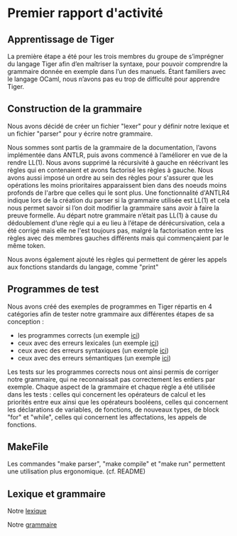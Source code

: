 # Premier rapport d'activité
## Apprentissage de Tiger
La première étape a été pour les trois membres du groupe de s’imprégner du langage Tiger afin d’en maîtriser la syntaxe, pour pouvoir comprendre la grammaire donnée en exemple dans l’un des manuels. Étant familiers avec le langage OCaml, nous n’avons pas eu trop de difficulté pour apprendre Tiger.

## Construction de la grammaire
Nous avons décidé de créer un fichier "lexer" pour y définir notre lexique et un fichier "parser" pour y écrire notre grammaire.

Nous sommes sont partis de la grammaire de la documentation, l’avons implémentée dans ANTLR, puis avons commencé à l’améliorer en vue de la rendre LL(1).
Nous avons supprimé la récursivité à gauche en réécrivant les règles qui en contenaient et avons factorisé les règles à gauche. Nous avons aussi imposé un ordre au sein des règles pour s'assurer que les opérations les moins prioritaires apparaissent bien dans des noeuds moins profonds de l'arbre que celles qui le sont plus.
Une fonctionnalité d'ANTLR4 indique lors de la création du parser si la grammaire utilisée est LL(1) et cela nous permet savoir si l’on doit modifier la grammaire sans avoir à faire la preuve formelle. Au départ notre grammaire n’était pas LL(1) à cause du dédoublement d’une règle qui a eu lieu à l’étape de dérécursivation, cela a été corrigé mais elle ne l'est toujours pas, malgré la factorisation entre les règles avec des membres gauches différents mais qui commençaient par le même token.

Nous avons également ajouté les règles qui permettent de gérer les appels aux fonctions standards du langage, comme "print"

## Programmes de test
Nous avons créé des exemples de programmes en Tiger répartis en 4 catégories afin de tester notre grammaire aux différentes étapes de sa conception : 
- les programmes corrects (un exemple [ici](../examples/good/facto.tig))
- ceux avec des erreurs lexicales (un exemple [ici](../examples/bad_lex/wrong_id.tig))
- ceux avec des erreurs syntaxiques (un exemple [ici](../examples/bad_syn/missing_quote.tig))
- ceux avec des erreurs sémantiques (un exemple [ici](../examples/bad_sem/dict.tig))

Les tests sur les programmes corrects nous ont ainsi permis de corriger notre grammaire, qui ne reconnaissait pas correctement les entiers par exemple. Chaque aspect de la grammaire et chaque règle a été utilisée dans les tests : celles qui concernent les opérateurs de calcul et les priorités entre eux ainsi que les opérateurs booléens, celles qui concernent les déclarations de variables, de fonctions, de nouveaux types, de block "for" et "while", celles qui concernent les affectations, les appels de fonctions.


## MakeFile
Les commandes "make parser", "make compile" et "make run" permettent une utilisation plus ergonomique. (cf. README)

## Lexique et grammaire
Notre [lexique](../TigerLexer.g4)

Notre [grammaire](../TigerParser.g4)
